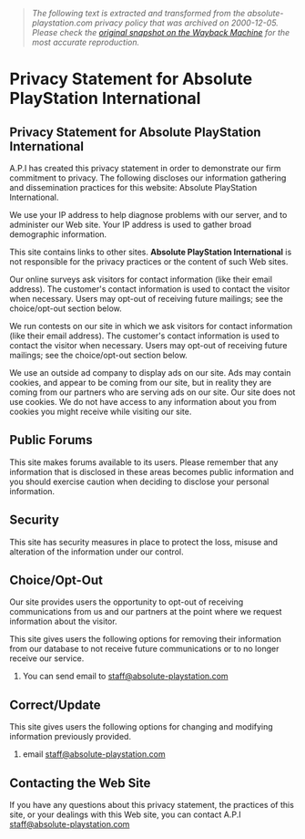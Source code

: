 > *The following text is extracted and transformed from the absolute-playstation.com privacy policy that was archived on 2000-12-05. Please check the [original snapshot on the Wayback Machine](https://web.archive.org/web/20001205052400id_/http%3A//www.absolute-playstation.com/api_privacy.htm) for the most accurate reproduction.*

# Privacy Statement for Absolute PlayStation International

## Privacy Statement for Absolute PlayStation International

A.P.I has created this privacy statement in order to demonstrate our firm commitment to privacy. The following discloses our information gathering and dissemination practices for this website: Absolute PlayStation International.

We use your IP address to help diagnose problems with our server, and to administer our Web site. Your IP address is used to gather broad demographic information.

This site contains links to other sites. **Absolute PlayStation International** is not responsible for the privacy practices or the content of such Web sites.

Our online surveys ask visitors for contact information (like their email address). The customer's contact information is used to contact the visitor when necessary. Users may opt-out of receiving future mailings; see the choice/opt-out section below.

We run contests on our site in which we ask visitors for contact information (like their email address). The customer's contact information is used to contact the visitor when necessary. Users may opt-out of receiving future mailings; see the choice/opt-out section below.

We use an outside ad company to display ads on our site. Ads may contain cookies, and appear to be coming from our site, but in reality they are coming from our partners who are serving ads on our site. Our site does not use cookies. We do not have access to any information about you from cookies you might receive while visiting our site.

## Public Forums

This site makes forums available to its users. Please remember that any information that is disclosed in these areas becomes public information and you should exercise caution when deciding to disclose your personal information.

## Security

This site has security measures in place to protect the loss, misuse and alteration of the information under our control.

## Choice/Opt-Out

Our site provides users the opportunity to opt-out of receiving communications from us and our partners at the point where we request information about the visitor.

This site gives users the following options for removing their information from our database to not receive future communications or to no longer receive our service. 

  1. You can send email to [staff@absolute-playstation.com](mailto:staff@absolute-playstation.com)



## Correct/Update

This site gives users the following options for changing and modifying information previously provided. 

  1. email [staff@absolute-playstation.com](mailto:staff@absolute-playstation.com)



## Contacting the Web Site

If you have any questions about this privacy statement, the practices of this site, or your dealings with this Web site, you can contact A.P.I staff@absolute-playstation.com
